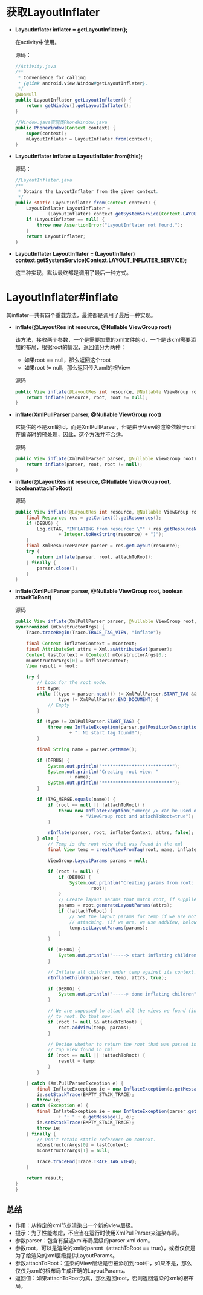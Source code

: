 # 获取LayoutInflater
- **LayoutInflater inflater = getLayoutInflater();**

    在activity中使用。

    源码：
    ```java
    //Activity.java
    /**
     * Convenience for calling
     * {@link android.view.Window#getLayoutInflater}.
     */
    @NonNull
    public LayoutInflater getLayoutInflater() {
        return getWindow().getLayoutInflater();
    }

    //Window.java实现类PhoneWindow.java
    public PhoneWindow(Context context) {
        super(context);
        mLayoutInflater = LayoutInflater.from(context);
    }
    ```

- **LayoutInflater inflater = LayoutInflater.from(this);**
    
    源码：
    ```java
    //LayoutInflater.java
    /**
     * Obtains the LayoutInflater from the given context.
     */
    public static LayoutInflater from(Context context) {
        LayoutInflater LayoutInflater =
                (LayoutInflater) context.getSystemService(Context.LAYOUT_INFLATER_SERVICE);
        if (LayoutInflater == null) {
            throw new AssertionError("LayoutInflater not found.");
        }
        return LayoutInflater;
    }
    ```

- **LayoutInflater LayoutInflater = (LayoutInflater) context.getSystemService(Context.LAYOUT_INFLATER_SERVICE);**

    这三种实现，默认最终都是调用了最后一种方式。

# LayoutInflater#inflate
其inflater一共有四个重载方法，最终都是调用了最后一种实现。

- **inflate(@LayoutRes int resource, @Nullable ViewGroup root)**

    该方法，接收两个参数，一个是需要加载的xml文件的id，一个是该xml需要添加的布局，根据root的情况，返回值分为两种：

    - 如果root == null，那么返回这个root
    - 如果root != null，那么返回传入xml的根View

    源码
    ```java
    public View inflate(@LayoutRes int resource, @Nullable ViewGroup root) {
        return inflate(resource, root, root != null);
    }
    ```

- **inflate(XmlPullParser parser, @Nullable ViewGroup root)**

    它提供的不是xml的id，而是XmlPullParser，但是由于View的渲染依赖于xml在编译时的预处理，因此，这个方法并不合适。

    源码
    ```java
    public View inflate(XmlPullParser parser, @Nullable ViewGroup root) {
        return inflate(parser, root, root != null);
    }
    ```

- **inflate(@LayoutRes int resource, @Nullable ViewGroup root, booleanattachToRoot)**

    源码
    ```java
    public View inflate(@LayoutRes int resource, @Nullable ViewGroup root,  booleanattachToRoot) {
        final Resources res = getContext().getResources();
        if (DEBUG) {
            Log.d(TAG, "INFLATING from resource: \"" + res.getResourceName(resource) +  "\" ("
                    + Integer.toHexString(resource) + ")");
        }
        final XmlResourceParser parser = res.getLayout(resource);
        try {
            return inflate(parser, root, attachToRoot);
        } finally {
            parser.close();
        }
    }
    ```

- **inflate(XmlPullParser parser, @Nullable ViewGroup root, boolean attachToRoot)**

    源码
    ```java
    public View inflate(XmlPullParser parser, @Nullable ViewGroup root, booleanattachToRoot) {
    synchronized (mConstructorArgs) {
        Trace.traceBegin(Trace.TRACE_TAG_VIEW, "inflate");

        final Context inflaterContext = mContext;
        final AttributeSet attrs = Xml.asAttributeSet(parser);
        Context lastContext = (Context) mConstructorArgs[0];
        mConstructorArgs[0] = inflaterContext;
        View result = root;

        try {
            // Look for the root node.
            int type;
            while ((type = parser.next()) != XmlPullParser.START_TAG &&
                    type != XmlPullParser.END_DOCUMENT) {
                // Empty
            }

            if (type != XmlPullParser.START_TAG) {
                throw new InflateException(parser.getPositionDescription()
                        + ": No start tag found!");
            }

            final String name = parser.getName();

            if (DEBUG) {
                System.out.println("**************************");
                System.out.println("Creating root view: "
                        + name);
                System.out.println("**************************");
            }

            if (TAG_MERGE.equals(name)) {
                if (root == null || !attachToRoot) {
                    throw new InflateException("<merge /> can be used only with a valid "
                            + "ViewGroup root and attachToRoot=true");
                }

                rInflate(parser, root, inflaterContext, attrs, false);
            } else {
                // Temp is the root view that was found in the xml
                final View temp = createViewFromTag(root, name, inflaterContext, attrs);

                ViewGroup.LayoutParams params = null;

                if (root != null) {
                    if (DEBUG) {
                        System.out.println("Creating params from root: " +
                                root);
                    }
                    // Create layout params that match root, if supplied
                    params = root.generateLayoutParams(attrs);
                    if (!attachToRoot) {
                        // Set the layout params for temp if we are not
                        // attaching. (If we are, we use addView, below)
                        temp.setLayoutParams(params);
                    }
                }

                if (DEBUG) {
                    System.out.println("-----> start inflating children");
                }

                // Inflate all children under temp against its context.
                rInflateChildren(parser, temp, attrs, true);

                if (DEBUG) {
                    System.out.println("-----> done inflating children");
                }

                // We are supposed to attach all the views we found (int temp)
                // to root. Do that now.
                if (root != null && attachToRoot) {
                    root.addView(temp, params);
                }

                // Decide whether to return the root that was passed in or the
                // top view found in xml.
                if (root == null || !attachToRoot) {
                    result = temp;
                }
            }

        } catch (XmlPullParserException e) {
            final InflateException ie = new InflateException(e.getMessage(), e);
            ie.setStackTrace(EMPTY_STACK_TRACE);
            throw ie;
        } catch (Exception e) {
            final InflateException ie = new InflateException(parser.getPositionDescription()
                    + ": " + e.getMessage(), e);
            ie.setStackTrace(EMPTY_STACK_TRACE);
            throw ie;
        } finally {
            // Don't retain static reference on context.
            mConstructorArgs[0] = lastContext;
            mConstructorArgs[1] = null;

            Trace.traceEnd(Trace.TRACE_TAG_VIEW);
        }

        return result;
    }
    }
    ```

## 总结
- 作用：从特定的xml节点渲染出一个新的view层级。
- 提示：为了性能考虑，不应当在运行时使用XmlPullParser来渲染布局。
- 参数parser：包含有描述xml布局层级的parser xml dom。
- 参数root，可以是渲染的xml的parent（attachToRoot == true），或者仅仅是为了给渲染的xml层级提供LayoutParams。
- 参数attachToRoot：渲染的View层级是否被添加到root中，如果不是，那么仅仅为xml的根布局生成正确的LayoutParams。
- 返回值：如果attachToRoot为真，那么返回root，否则返回渲染的xml的根布局。

